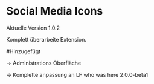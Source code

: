 # Social Media Icons 

Aktuelle Version 1.0.2

Komplett überarbeite Extension. 

#Hinzugefügt

-> Administrations Oberfläche
 

-> Komplette anpassung an LF who was here 2.0.0-beta1

